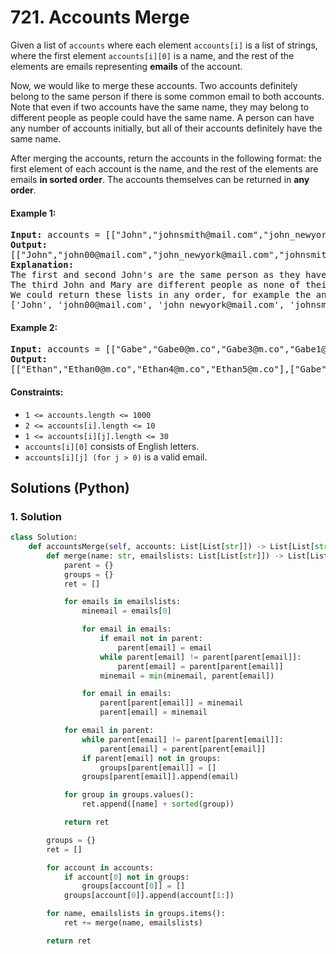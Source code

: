 # 721. Accounts Merge
Given a list of `accounts` where each element `accounts[i]` is a list of strings, where the first element `accounts[i][0]` is a name, and the rest of the elements are emails representing **emails** of the account.

Now, we would like to merge these accounts. Two accounts definitely belong to the same person if there is some common email to both accounts. Note that even if two accounts have the same name, they may belong to different people as people could have the same name. A person can have any number of accounts initially, but all of their accounts definitely have the same name.

After merging the accounts, return the accounts in the following format: the first element of each account is the name, and the rest of the elements are emails **in sorted order**. The accounts themselves can be returned in **any order**.

#### Example 1:
<pre>
<strong>Input:</strong> accounts = [["John","johnsmith@mail.com","john_newyork@mail.com"],["John","johnsmith@mail.com","john00@mail.com"],["Mary","mary@mail.com"],["John","johnnybravo@mail.com"]]
<strong>Output:</strong>
[["John","john00@mail.com","john_newyork@mail.com","johnsmith@mail.com"],["Mary","mary@mail.com"],["John","johnnybravo@mail.com"]]
<strong>Explanation:</strong>
The first and second John's are the same person as they have the common email "johnsmith@mail.com".
The third John and Mary are different people as none of their email addresses are used by other accounts.
We could return these lists in any order, for example the answer [['Mary', 'mary@mail.com'], ['John', 'johnnybravo@mail.com'],
['John', 'john00@mail.com', 'john_newyork@mail.com', 'johnsmith@mail.com']] would still be accepted.
</pre>

#### Example 2:
<pre>
<strong>Input:</strong> accounts = [["Gabe","Gabe0@m.co","Gabe3@m.co","Gabe1@m.co"],["Kevin","Kevin3@m.co","Kevin5@m.co","Kevin0@m.co"],["Ethan","Ethan5@m.co","Ethan4@m.co","Ethan0@m.co"],["Hanzo","Hanzo3@m.co","Hanzo1@m.co","Hanzo0@m.co"],["Fern","Fern5@m.co","Fern1@m.co","Fern0@m.co"]]
<strong>Output:</strong>
[["Ethan","Ethan0@m.co","Ethan4@m.co","Ethan5@m.co"],["Gabe","Gabe0@m.co","Gabe1@m.co","Gabe3@m.co"],["Hanzo","Hanzo0@m.co","Hanzo1@m.co","Hanzo3@m.co"],["Kevin","Kevin0@m.co","Kevin3@m.co","Kevin5@m.co"],["Fern","Fern0@m.co","Fern1@m.co","Fern5@m.co"]]
</pre>

#### Constraints:
* `1 <= accounts.length <= 1000`
* `2 <= accounts[i].length <= 10`
* `1 <= accounts[i][j].length <= 30`
* `accounts[i][0]` consists of English letters.
* `accounts[i][j] (for j > 0)` is a valid email.

## Solutions (Python)

### 1. Solution
```Python
class Solution:
    def accountsMerge(self, accounts: List[List[str]]) -> List[List[str]]:
        def merge(name: str, emailslists: List[List[str]]) -> List[List[str]]:
            parent = {}
            groups = {}
            ret = []

            for emails in emailslists:
                minemail = emails[0]

                for email in emails:
                    if email not in parent:
                        parent[email] = email
                    while parent[email] != parent[parent[email]]:
                        parent[email] = parent[parent[email]]
                    minemail = min(minemail, parent[email])

                for email in emails:
                    parent[parent[email]] = minemail
                    parent[email] = minemail

            for email in parent:
                while parent[email] != parent[parent[email]]:
                    parent[email] = parent[parent[email]]
                if parent[email] not in groups:
                    groups[parent[email]] = []
                groups[parent[email]].append(email)

            for group in groups.values():
                ret.append([name] + sorted(group))

            return ret

        groups = {}
        ret = []

        for account in accounts:
            if account[0] not in groups:
                groups[account[0]] = []
            groups[account[0]].append(account[1:])

        for name, emailslists in groups.items():
            ret += merge(name, emailslists)

        return ret
```
